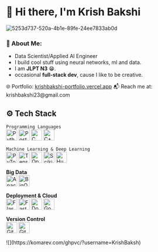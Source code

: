 
<!--
**KrishBakshi/KrishBakshi** is a ✨ _special_ ✨ repository because its `README.md` (this file) appears on your GitHub profile.

-->
# 👋 Hi there, I'm Krish Bakshi<br>  
  



![5253d737-520a-4b1e-89fe-24ee7833ab0d](https://github.com/user-attachments/assets/3bf7b545-c56d-4d7f-a215-988096d8f4eb)


### 💫 About Me:
 <ul>
         <li> Data Scientist/Applied AI Engineer</li>
        <li>I build cool stuff using neural networks, ml and data.</li>
         <li> I am <strong>JLPT N3</strong> 😁.
        <li>occasional <strong>full-stack dev</strong>, cause I like to be creative.</li>
   </ul>
   🌐 Portfolio: <a href="https://krishbakshi-portfolio.vercel.app/" target="_blank">krishbakshi-portfolio.vercel.app</a> 
   📬 Reach me at: krishbakshi23@gmail.com
  
        
    
    
## ⚙️ Tech Stack

```Programming Languages```  
<img src="https://cdn.jsdelivr.net/gh/devicons/devicon/icons/python/python-original.svg" alt="Python" width="30"/> 
<img src="https://cdn.jsdelivr.net/gh/devicons/devicon/icons/postgresql/postgresql-original.svg" alt="PostgreSQL" width="30"/> 
<img src="https://cdn.jsdelivr.net/gh/devicons/devicon/icons/c/c-original.svg" alt="C" width="30"/> 
<img src="https://cdn.jsdelivr.net/gh/devicons/devicon/icons/cplusplus/cplusplus-original.svg" alt="C++" width="30"/>

```Machine Learning & Deep Learning```  
<img src="https://cdn.jsdelivr.net/gh/devicons/devicon/icons/pytorch/pytorch-original.svg" alt="PyTorch" width="30"/> 
<img src="https://cdn.jsdelivr.net/gh/devicons/devicon/icons/tensorflow/tensorflow-original.svg" alt="TensorFlow" width="30"/> 
<img src="https://cdn.jsdelivr.net/gh/devicons/devicon/icons/opencv/opencv-original.svg" alt="OpenCV" width="30"/> 
<img src="https://upload.wikimedia.org/wikipedia/commons/0/05/Scikit_learn_logo_small.svg" alt="Scikit-learn" width="30"/> 
<img src="https://huggingface.co/front/assets/huggingface_logo-noborder.svg" alt="Hugging Face" width="30"/>

**Big Data**  
<img src="https://upload.wikimedia.org/wikipedia/commons/f/f3/Apache_Spark_logo.svg" alt="Apache Spark" width="30"/> 
<img src="https://upload.wikimedia.org/wikipedia/commons/2/2b/Google_BigQuery_Logo.svg" alt="BigQuery" width="30"/>

**Deployment & Cloud**  
<img src="https://cdn.jsdelivr.net/gh/devicons/devicon/icons/flask/flask-original.svg" alt="Flask" width="30"/> 
<img src="https://raw.githubusercontent.com/tiangolo/fastapi/master/docs/img/icon-white.svg" alt="FastAPI" width="30"/> 
<img src="https://cdn.jsdelivr.net/gh/devicons/devicon/icons/docker/docker-original.svg" alt="Docker" width="30"/> 
<img src="https://cdn.jsdelivr.net/gh/devicons/devicon/icons/googlecloud/googlecloud-original.svg" alt="Google Cloud" width="30"/>

**Version Control**  
<img src="https://cdn.jsdelivr.net/gh/devicons/devicon/icons/git/git-original.svg" alt="Git" width="30"/> 
<img src="https://cdn.jsdelivr.net/gh/devicons/devicon/icons/github/github-original.svg" alt="GitHub" width="30"/>

<p align="centre"> ![](https://komarev.com/ghpvc/?username=KrishBaksh)</p>

<!--
# 📊 GitHub Stats:
![](https://github-readme-stats.vercel.app/api?username=KrishBakshi&theme=dark&hide_border=false&include_all_commits=false&count_private=false)<br/>
![](https://github-readme-streak-stats.herokuapp.com/?user=KrishBakshi&theme=dark&hide_border=false)<br/>
![](https://github-readme-stats.vercel.app/api/top-langs/?username=KrishBakshi&theme=dark&hide_border=false&include_all_commits=false&count_private=false&layout=compact)

---
[![](https://visitcount.itsvg.in/api?id=KrishBakshi&icon=0&color=0)](https://visitcount.itsvg.in)
-->
